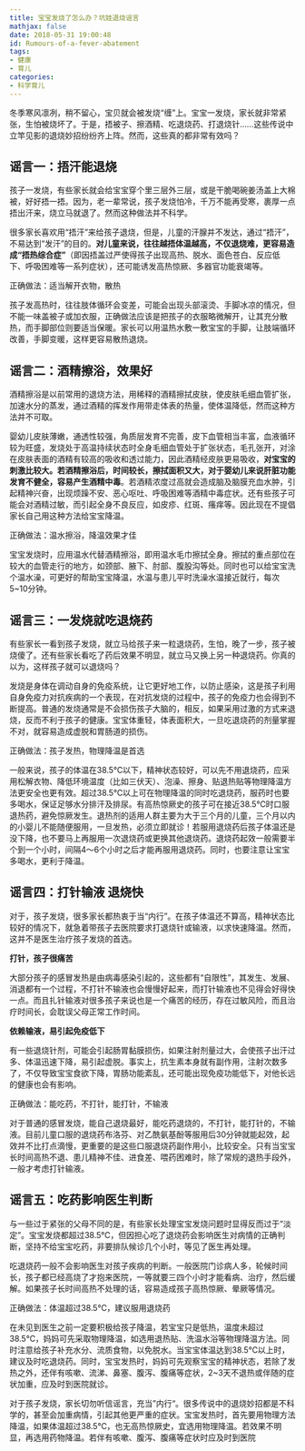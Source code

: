 ```yaml
---
title: 宝宝发烧了怎么办？坑娃退烧谣言
mathjax: false
date: 2018-05-31 19:00:48
id: Rumours-of-a-fever-abatement
tags:
- 健康
- 育儿
categories:
- 科学育儿
---
```


冬季寒风凛冽，稍不留心，宝贝就会被发烧“缠”上。宝宝一发烧，家长就非常紧张，生怕被烧坏了。于是，捂被子、擦酒精、吃退烧药、打退烧针……这些传说中立竿见影的退烧妙招纷纷齐上阵。然而，这些真的都非常有效吗？ 

<!---more--->

## 谣言一：捂汗能退烧

孩子一发烧，有些家长就会给宝宝穿个里三层外三层，或是干脆喝碗姜汤盖上大棉被，好好捂一捂。因为，老一辈常说，孩子发烧怕冷，千万不能再受寒，裹厚一点捂出汗来，烧立马就退了。然而这种做法并不科学。

很多家长喜欢用“捂汗”来给孩子退烧，但是，儿童的汗腺并不发达，通过“捂汗”，不易达到“发汗”的目的。**对儿童来说，往往越捂体温越高，不仅退烧难，更容易造成“捂热综合症”**（即因捂盖过严使得孩子出现高热、脱水、面色苍白、反应低下、呼吸困难等一系列症状），还可能诱发高热惊厥、多器官功能衰竭等。

正确做法：适当解开衣物，散热

孩子发高热时，往往肢体循环会变差，可能会出现头部滚烫、手脚冰凉的情况，但不能一味盖被子或加衣服，正确做法应该是把孩子的衣服略微解开，让其充分散热，而手脚部位则要适当保暖。家长可以用温热水敷一敷宝宝的手脚，让肢端循环改善，手脚变暖，这样更容易散热退烧。

## 谣言二：酒精擦浴，效果好

酒精擦浴是以前常用的退烧方法，用稀释的酒精擦拭皮肤，使皮肤毛细血管扩张，加速水分的蒸发，通过酒精的挥发作用带走体表的热量，使体温降低，然而这种方法并不可取。

婴幼儿皮肤薄嫩，通透性较强，角质层发育不完善，皮下血管相当丰富，血液循环较为旺盛，发烧处于高温持续状态时全身毛细血管处于扩张状态，毛孔张开，对涂在皮肤表面的酒精有较高的吸收和透过能力，因此酒精经皮肤更易吸收，**对宝宝的刺激比较大。若酒精擦浴后，时间较长，擦拭面积又大，对于婴幼儿来说肝脏功能发育不健全，容易产生酒精中毒**。若酒精浓度过高就会造成脑及脑膜充血水肿，引起精神兴奋，出现烦躁不安、恶心呕吐、呼吸困难等酒精中毒症状。还有些孩子可能会对酒精过敏，而引起全身不良反应，如皮疹、红斑、瘙痒等。因此现在不提倡家长自己用这种方法给宝宝降温。

正确做法：温水擦浴，降温效果才佳

宝宝发烧时，应用温水代替酒精擦浴，即用温水毛巾擦拭全身。擦拭的重点部位在较大的血管走行的地方，如颈部、腋下、肘部、腹股沟等处。同时也可以给宝宝洗个温水澡，可更好的帮助宝宝降温，水温与患儿平时洗澡水温接近就行，每次5~10分钟。

## 谣言三：一发烧就吃退烧药

有些家长一看到孩子发烧，就立马给孩子来一粒退烧药，生怕，晚了一步，孩子被烧傻了。还有些家长看吃了药后效果不明显，就立马又换上另一种退烧药。你真的以为，这样孩子就可以退烧吗？

发烧是身体在调动自身的免疫系统，让它更好地工作，以防止感染，这是孩子利用自身免疫力对抗疾病的一个表现，在对抗发烧的过程中，孩子的免疫力也会得到不断提高。普通的发烧通常是不会损伤孩子大脑的，相反，如果采用过激的方式来退烧，反而不利于孩子的健康。宝宝体重轻，体表面积大，一旦吃退烧药的剂量掌握不对，就容易造成虚脱和胃肠道的损伤。

正确做法：孩子发热，物理降温是首选

一般来说，孩子的体温在38.5℃以下，精神状态较好，可以先不用退烧药，应采用松解衣物、降低环境温度（比如三伏天）、泡澡、擦身、贴退热贴等物理降温方法更安全也更有效。超过38.5℃以上可在物理降温的同时吃退烧药，服药时也要多喝水，保证足够水分排汗及排尿。有高热惊厥史的孩子可在接近38.5℃时口服退热药，避免惊厥发生。退热剂的适用人群主要为大于三个月的儿童，三个月以内的小婴儿不能随便服用，一旦发热，必须立即就诊！若服用退烧药后孩子体温还是没下降，也不要马上再服用一次退烧药或更换其他退烧药。退烧药起效一般需要半个到一个小时，间隔4～6个小时之后才能再服用退烧药。同时，也要注意让宝宝多喝水，更利于降温。

## 谣言四：打针输液 退烧快

对于，孩子发烧，很多家长都热衷于当“内行”。在孩子体温还不算高，精神状态比较好的情况下，就急着带孩子去医院要求打退烧针或输液，以求快速降温。然而，这并不是医生治疗孩子发烧的首选。

**打针，孩子很痛苦**

大部分孩子的感冒发热是由病毒感染引起的，这些都有“自限性”，其发生、发展、消退都有一个过程，不打针不输液也会慢慢好起来，而打针输液也不见得会好得快一点。而且扎针输液对很多孩子来说也是一个痛苦的经历，存在过敏风险，而且治疗时间长，会耽误父母正常工作时间。

**依赖输液，易引起免疫低下**

有一些退烧针剂，可能会引起肠胃黏膜损伤，如果注射剂量过大，会使孩子出汗过多、体温迅速下降，易引起虚脱。事实上，抗生素本身就有副作用，注射次数多了，不仅导致宝宝食欲下降，胃肠功能紊乱，还可能出现免疫功能低下，对他长远的健康也会有影响。

正确做法：能吃药，不打针，能打针，不输液

对于普通的感冒发烧，能自己退烧最好，能吃药退烧的，不打针，能打针的，不输液。目前儿童口服的退烧药布洛芬、对乙酰氨基酚等服用后30分钟就能起效，起效并不比打点滴慢，更重要的是这些口服退烧药副作用小，比较安全。只有当宝宝长时间高热不退、患儿精神不佳、进食差、喂药困难时，除了常规的退热手段外，一般才考虑打针输液。

## 谣言五：吃药影响医生判断

与一些过于紧张的父母不同的是，有些家长处理宝宝发烧问题时显得反而过于“淡定”。宝宝发烧都超过38.5℃，但因担心吃了退烧药会影响医生对病情的正确判断，坚持不给宝宝吃药，非要排队候诊几个小时，等见了医生再处理。

吃退烧药一般不会影响医生对孩子疾病的判断。一般医院门诊病人多，轮候时间长，孩子都已经高烧了才抱来医院，一等就要三四个小时才能看病、治疗，然后缓解。如果孩子长时间高热不处理的话，容易造成孩子高热惊厥、晕厥等情况。

正确做法：体温超过38.5℃，建议服用退烧药

在未见到医生之前一定要积极给孩子降温，若宝宝只是低热，温度未超过38.5℃，妈妈可先采取物理降温，如选用退热贴、洗温水浴等物理降温方法。同时注意给孩子补充水分、流质食物，以免脱水。当宝宝体温达到38.5℃以上时，建议及时吃退烧药。同时，宝宝发热时，妈妈可先观察宝宝的精神状态，若除了发热之外，还伴有咳嗽、流涕、鼻塞、腹泻、腹痛等症状，2~3天不退热或伴随的症状加重，应及时到医院就诊。

对于孩子发烧，家长切勿听信谣言，充当”内行“。很多传说中的退烧妙招都是不科学的，甚至会加重病情，引起其他更严重的症状。宝宝发热时，首先要用物理方法降温，如果体温超过38.5℃，也无高热惊厥史，宜选用物理降温。若效果不明显，再选用药物降温。若伴有咳嗽、腹泻、腹痛等症状时应及时到医院